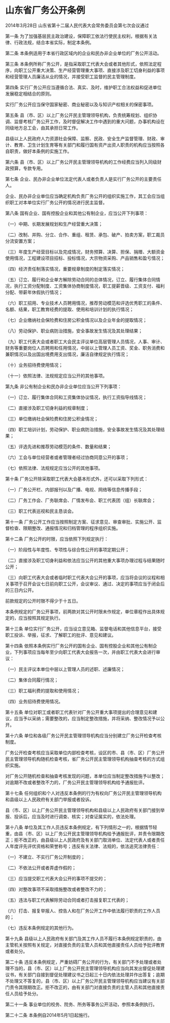 # 山东省厂务公开条例

2014年3月28日 山东省第十二届人民代表大会常务委员会第七次会议通过

<!-- INFO END -->

第一条 为了加强基层民主政治建设，保障职工依法行使民主权利，根据有关法律、行政法规，结合本省实际，制定本条例。

第二条 本条例适用于本省行政区域内的企业和民办非企业单位的厂务公开活动。

第三条 本条例所称厂务公开，是指采取职工代表大会或者其他形式，依照法定程序，向职工公开重大决策、生产经营管理重大事项、直接涉及职工切身利益的事项和经营管理人员廉洁从业的情况，并接受职工监督的民主管理制度。

第四条 实行厂务公开应当遵循合法、真实、及时，维护职工合法权益和促进单位发展稳定相结合的原则。

实行厂务公开应当保守国家秘密、商业秘密以及与知识产权相关的保密事项。

第五条 县（市、区）以上厂务公开民主管理领导机构，负责统筹规划、组织协调、监督考核厂务公开工作，及时督促解决工作中遇到的重大问题，办事机构设在同级地方总工会，由其承担日常工作。

县级以上人民政府人力资源社会保障、监察、民政、安全生产监督管理、财政、审计、教育、卫生计划生育等有关部门和履行国有资产出资人职责的机构应当按照各自职责，做好本条例的实施工作。

第六条 县（市、区）以上厂务公开民主管理领导机构的工作经费应当列入同级财政预算，专款专用。

第七条 企业、民办非企业单位法定代表人或者负责人是实行厂务公开的主要责任人。

企业、民办非企业单位应当确定机构负责厂务公开的组织实施工作，其工会应当组织职工对本单位实行厂务公开的情况进行民主监督。

第八条 国有企业、国有控股企业和其他公有制企业，应当公开下列事项：

（一）中期、长期发展规划和生产经营重大决策；

（二）改制、并购、分立、合作、重组、租赁、承包、破产、拍卖方案，职工裁员分流安置方案；

（三）年度生产经营目标以及完成情况，财务预算、决算、担保、捐赠、大额资金使用情况，工程建设项目招标、投标情况，大宗物资采购、产品销售和盈亏情况；

（四）经济责任制落实情况，重要规章制度的制定落实情况；

（五）订立、履行和企业单方解除劳动合同的总体情况，订立、履行集体合同情况，执行工资分配制度、工资集体协商制度情况，职工提薪晋级、工资支付、福利分配、带薪年休假执行情况；

（六）职工招用、专业技术人员聘用情况，推荐劳动模范和评选优秀职工的条件、名额、结果，职工教育经费的提取、使用和培训计划的执行情况；

（七）企业缴纳社会保险费和住房公积金情况以及企业年金的提取情况；

（八）劳动保护、职业病防治措施，安全事故发生情况及其处理结果；

（九）职工代表大会或者职工大会民主评议单位高层管理人员情况，人事、审计、财务等重要岗位人员聘用和任用情况，中层以上管理人员工资、奖金、职务消费和兼职情况以及出国出境费用支出情况，廉洁自律规定执行情况；

（十）业务招待费使用情况；

（十一）依照法律、法规规定应当公开的其他事项。

第九条 非公有制企业和民办非企业单位应当公开下列事项：

（一）订立、履行集体合同和工资集体协议情况，执行工资指导线情况；

（二）直接涉及职工切身利益的规章制度；

（三）单位缴纳社会保险费和住房公积金情况；

（四）职工培训计划，劳动保护、职业病防治措施，安全事故发生情况及其处理结果；

（五）评选先进和推荐劳动模范的条件、数量和结果；

（六）工会与单位经营者或者管理者经过协商同意公开的事项；

（七）依照法律、法规规定应当公开的其他事项。

第十条 厂务公开除采取职工代表大会基本形式外，还可以采取下列形式：

（一）厂务公开栏、内部报刊以及广播、电视、网络等信息传播手段；

（二）厂务工作会、厂务联席会、厂情发布会、职工代表团（组）长联席会；

（三）职工代表巡视和民主恳谈会。

第十一条 厂务公开工作应当按照制定方案、征求意见、审查审批、实施公开、监督检查、限期整改、通报情况和归档管理的程序组织实施。

第十二条 厂务公开的时限，应当依照下列规定执行：

（一）阶段性与年度性、专项性与综合性公开的事项定期公开；

（二）直接涉及职工切身利益和依法应当公开的其他重大事项办理过程与结果随时公开；

（三）向职工代表大会或者临时职工代表大会公开的事项，应当将会议的议程和相关事项于召开会议七日前向职工公开，会议审议、通过、决定的事项应当于闭会后的三日内公开。

前款规定的公开时限不得少于十五日。

本条例规定的厂务公开事项，前两款对其公开时限未作规定，单位章程作出具体规定的，应当按照其规定执行。

第十三条 单位实行厂务公开，应当设立意见箱、监督电话和其他信息平台，接受职工投诉、举报，征求、了解职工的批评、意见和建议。

第十四条 依照本条例实行厂务公开的国有企业、国有控股企业和其他公有制企业，下列事项应当每年至少向职工代表大会报告一次，并由职工代表大会进行审议：

（一）民主评议本单位中层以上管理人员的述职、述廉情况；

（二）集体合同履行情况；

（三）职工福利费的提取和使用情况；

（四）业务招待费使用情况。

第十五条 单位对职工或者职工代表针对厂务公开重大事项提出的合理意见和建议，应当予以采纳；需要整改的，应当制定整改措施，并将采纳、整改情况予以公开。

第十六条 单位和各级厂务公开民主管理领导机构应当分别建立厂务公开检查考核制度。

厂务公开检查考核应当采取单位内部检查考核，设区的市、县（市、区）厂务公开民主管理领导机构随机检查考核，省厂务公开民主管理领导机构抽查考核的方式组织实施。

对厂务公开随机检查和抽查考核发现的问题，本单位应当制定整改措施予以整改；对逾期不改或者整改不力的，厂务公开民主管理领导机构给予通报批评。

第十七条 任何组织和个人对违反本条例的行为有权向厂务公开民主管理领导机构和县级以上人民政府有关部门举报或者投诉。

县（市、区）以上厂务公开民主管理领导机构和县级以上人民政府有关部门接到举报、投诉后，应当及时进行调查、核实；对查证属实的，依法处理。

第十八条 单位及其工作人员违反本条例规定，有下列情形之一的，根据情节轻重，由县（市、区）以上厂务公开民主管理领导机构给予通报批评，并责令限期改正；拒不改正的，由县级以上人民政府及有关部门取消单位、法定代表人或者责任人年度评先评优资格和荣誉称号；违反有关法律、法规的，依法追究法律责任：

（一）不建立、不实行厂务公开制度的；

（二）不依法公开或者弄虚作假的；

（三）应当提交职工代表大会公开的事项不提交的；

（四）对整改事项不采取措施整改或者整改不力的；

（五）违法与职工代表解除劳动合同或者打击报复职工代表的；

（六）打击、报复举报人、控告人和在厂务公开工作中依法履行职责的工作人员的；

（七）违反本条例规定的其他行为。

第十九条 县级以上人民政府有关部门及其工作人员不履行本条例规定职责的，由主管机关按照有关规定，对直接负责的主管人员和其他直接责任人员给予批评教育或者处分。

第二十条 违反本条例规定，严重妨碍厂务公开的行为，有关部门不予处理或者处理不当的，县（市、区）以上厂务公开民主管理领导机构应当向其发出督促处理建议书，有关部门自接到督促处理建议书之日起三十日内依法处理并作出答复；逾期不处理又不答复的，县（市、区）以上厂务公开民主管理领导机构应当建议有关部门责令其限期改正。拒不改正的，由有关部门对直接负责的主管人员和其他直接责任人员给予处分。

第二十一条 事业单位的校务、院务、所务等事务公开活动，参照本条例执行。

第二十二条 本条例自2014年5月1日起施行。